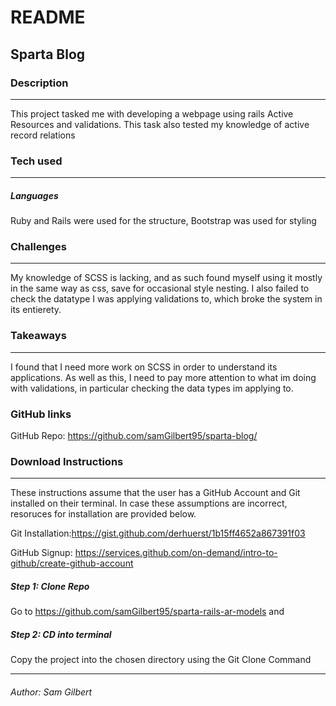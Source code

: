 # README

## Sparta Blog


### Description
---
This project tasked me with developing a webpage using rails Active Resources and validations. This task also tested my knowledge of active record relations
### Tech used
---
##### Languages
Ruby and Rails were used for the structure, Bootstrap was used for styling

### Challenges
---
My knowledge of SCSS is lacking, and as such found myself using it mostly in the same way as css, save for occasional style nesting. I also failed to check the datatype I was applying validations to, which broke the system in its entierety.

### Takeaways
---
I found that I need more work on SCSS in order to understand its applications. As well as this, I need to pay more attention to what im doing with validations, in particular checking the data types im applying to.

### GitHub links
GitHub Repo: <https://github.com/samGilbert95/sparta-blog/>


### Download Instructions
----
These instructions assume that the user has a GitHub Account and Git installed on their terminal. In case these assumptions are incorrect, resoruces for installation are provided below.

Git Installation:<https://gist.github.com/derhuerst/1b15ff4652a867391f03>

GitHub Signup: <https://services.github.com/on-demand/intro-to-github/create-github-account>

##### Step 1: Clone Repo
Go to <https://github.com/samGilbert95/sparta-rails-ar-models> and
##### Step 2:	CD into terminal
Copy the project into the chosen directory using the Git Clone Command

---
###### Author:	Sam Gilbert

